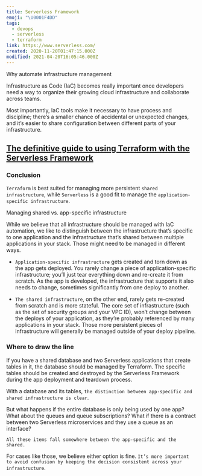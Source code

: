 ```yaml
---
title: Serverless Framework
emoji: "\U0001F4DD"
tags:
  - devops
  - serverless
  - terraform
link: https://www.serverless.com/
created: 2020-11-20T01:47:15.000Z
modified: 2021-04-20T16:05:46.000Z
---
```


Why automate infrastructure management

Infrastructure as Code (IaC) becomes really important once developers need a way to organize their growing cloud infrastructure and collaborate across teams.

Most importantly, IaC tools make it necessary to have process and discipline; there’s a smaller chance of accidental or unexpected changes, and it’s easier to share configuration between different parts of your infrastructure.

## [The definitive guide to using Terraform with the Serverless Framework](https://www.serverless.com/blog/definitive-guide-terraform-serverless)

### Conclusion

`Terraform` is best suited for managing more persistent `shared infrastructure`, while `Serverless` is a good fit to manage the `application-specific infrastructure`.

Managing shared vs. app-specific infrastructure

While we believe that all infrastructure should be managed with IaC automation, we like to distinguish between the infrastructure that’s specific to one application and the infrastructure that’s shared between multiple applications in your stack. Those might need to be managed in different ways.

- `Application-specific infrastructure` gets created and torn down as the app gets deployed. You rarely change a piece of application-specific infrastructure; you’ll just tear everything down and re-create it from scratch. As the app is developed, the infrastructure that supports it also needs to change, sometimes significantly from one deploy to another.

- `The shared infrastructure`, on the other end, rarely gets re-created from scratch and is more stateful. The core set of infrastructure (such as the set of security groups and your VPC ID), won’t change between the deploys of your application, as they’re probably referenced by many applications in your stack. Those more persistent pieces of infrastructure will generally be managed outside of your deploy pipeline.

### Where to draw the line

If you have a shared database and two Serverless applications that create tables in it, the database should be managed by Terraform. The specific tables should be created and destroyed by the Serverless Framework during the app deployment and teardown process.

With a database and its tables, `the distinction between app-specific and shared infrastructure is clear`.

But what happens if the entire database is only being used by one app? What about the queues and queue subscriptions? What if there is a contract between two Serverless microservices and they use a queue as an interface?

`All these items fall somewhere between the app-specific and the shared.`

For cases like those, we believe either option is fine. `It’s more important to avoid confusion by keeping the decision consistent across your infrastructure`.
